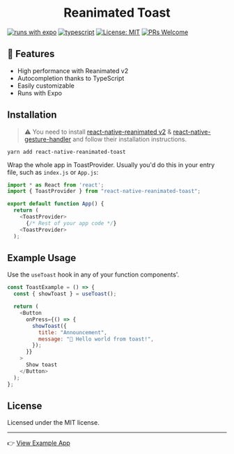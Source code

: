 <div align="center">
  <h1>Reanimated Toast</h1>
</div>

[![runs with expo](https://img.shields.io/badge/Runs%20with%20Expo-000.svg?style=flat-square&logo=EXPO&labelColor=f3f3f3&logoColor=000)](https://expo.io/)
[![typescript](https://camo.githubusercontent.com/0f9fcc0ac1b8617ad4989364f60f78b2d6b32985ad6a508f215f14d8f897b8d3/68747470733a2f2f62616467656e2e6e65742f62616467652f547970655363726970742f7374726963742532302546302539462539322541412f626c7565)](https://www.typescriptlang.org/)
[![License: MIT](https://img.shields.io/badge/License-MIT-blue.svg)](https://opensource.org/licenses/MIT)
[![PRs Welcome](https://img.shields.io/badge/PRs-welcome-brightgreen.svg?style=flat-square)](http://makeapullrequest.com)

## 🌟 Features

- High performance with Reanimated v2
- Autocompletion thanks to TypeScript
- Easily customizable
- Runs with Expo

## Installation

> ⚠️ You need to install [react-native-reanimated v2](https://docs.swmansion.com/react-native-reanimated/docs/next/installation) & [react-native-gesture-handler](https://github.com/software-mansion/react-native-gesture-handler) and follow their installation instructions.

`yarn add react-native-reanimated-toast`

Wrap the whole app in ToastProvider.
Usually you'd do this in your entry file, such as `index.js` or `App.js`:

```js
import * as React from 'react';
import { ToastProvider } from "react-native-reanimated-toast";

export default function App() {
  return (
    <ToastProvider>
      {/* Rest of your app code */}
    <ToastProvider>
  );
```

## Example Usage

Use the `useToast` hook in any of your function components'.

```js
const ToastExample = () => {
  const { showToast } = useToast();

  return (
    <Button
      onPress={() => {
        showToast({
          title: "Announcement",
          message: "👋 Hello world from toast!",
        });
      }}
    >
      Show toast
    </Button>
  );
};
```

## License

Licensed under the MIT license.

---

👉 [View Example App](https://github.com/rrebase/react-native-reanimated-toast/tree/master/example)
